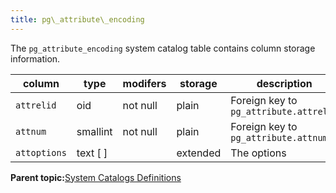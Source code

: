 ```yaml
---
title: pg\_attribute\_encoding 
---
```


The `pg_attribute_encoding` system catalog table contains column storage information.

|column|type|modifers|storage|description|
|------|----|--------|-------|-----------|
|`attrelid`|oid|not null|plain|Foreign key to `pg_attribute.attrelid`|
|`attnum`|smallint|not null|plain|Foreign key to `pg_attribute.attnum`|
|`attoptions`|text \[ \]| |extended|The options|

**Parent topic:**[System Catalogs Definitions](../system_catalogs/catalog_ref-html.html)

